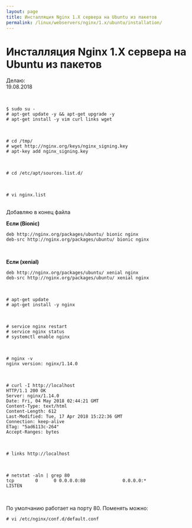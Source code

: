 ```yaml
---
layout: page
title: Инсталляция Nginx 1.X сервера на Ubuntu из пакетов
permalink: /linux/webservers/nginx/1.x/ubuntu/installation/
---
```


# Инсталляция Nginx 1.X сервера на Ubuntu из пакетов

Делаю:  
19.08.2018

<br/>

    $ sudo su -
    # apt-get update -y && apt-get upgrade -y
    # apt-get install -y vim curl links wget

<br/>

    # cd /tmp/
    # wget http://nginx.org/keys/nginx_signing.key
    # apt-key add nginx_signing.key

<br/>

    # cd /etc/apt/sources.list.d/

<br/>

    # vi nginx.list

<br/>
Добавляю в конец файла
<br/>

**Если (Bionic)**

```shell
deb http://nginx.org/packages/ubuntu/ bionic nginx
deb-src http://nginx.org/packages/ubuntu/ bionic nginx

```

<br/>

**Если (xenial)**

```shell
deb http://nginx.org/packages/ubuntu/ xenial nginx
deb-src http://nginx.org/packages/ubuntu/ xenial nginx

```

<br/>

    # apt-get update
    # apt-get install -y nginx

<br/>

    # service nginx restart
    # service nginx status
    # systemctl enable nginx

<br/>

    # nginx -v
    nginx version: nginx/1.14.0

<br/>

    # curl -I http://localhost
    HTTP/1.1 200 OK
    Server: nginx/1.14.0
    Date: Fri, 04 May 2018 02:44:21 GMT
    Content-Type: text/html
    Content-Length: 612
    Last-Modified: Tue, 17 Apr 2018 15:22:36 GMT
    Connection: keep-alive
    ETag: "5ad6113c-264"
    Accept-Ranges: bytes

<br/>

    # links http://localhost

<br/>

    # netstat -aln | grep 80
    tcp        0      0 0.0.0.0:80              0.0.0.0:*               LISTEN

<br/>

По умолчанию работает на порту 80. Поменять можно:

    # vi /etc/nginx/conf.d/default.conf
